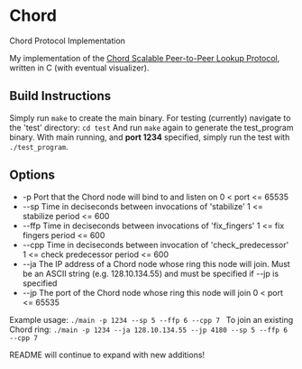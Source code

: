 # Chord
Chord Protocol Implementation

My implementation of the [Chord Scalable Peer-to-Peer Lookup Protocol](https://pdos.csail.mit.edu/papers/ton:chord/paper-ton.pdf), written in C (with eventual visualizer).

## Build Instructions
Simply run ```make``` to create the main binary.
For testing (currently) navigate to the 'test' directory:
```cd test```
And run ```make``` again to generate the test_program binary.
With main running, and **port 1234** specified, simply run the test with ```./test_program```.

## Options
- -p <Number> Port that the Chord node will bind to and listen on 0 < port <= 65535
- --sp <Number> Time in deciseconds between invocations of 'stabilize' 1 <= stabilize period <= 600
- --ffp <Number> Time in deciseconds between invocations of 'fix_fingers' 1 <= fix fingers period <= 600
- --cpp <Number> Time in deciseconds between invocation of 'check_predecessor' 1 <= check predecessor period <= 600
- --ja <String> The IP address of a Chord node whose ring this node will join. Must be an ASCII string (e.g. 128.10.134.55) and must be specified if --jp is specified
- --jp <Number> The port of the Chord node whose ring this node will join 0 < port <= 65535

Example usage:
```./main -p 1234 --sp 5 --ffp 6 --cpp 7 ```
To join an existing Chord ring:
```./main -p 1234 --ja 128.10.134.55 --jp 4180 --sp 5 --ffp 6 --cpp 7 ```


README will continue to expand with new additions!

